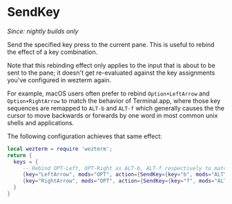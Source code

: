 # SendKey

*Since: nightly builds only*

Send the specified key press to the current pane.  This is useful to rebind
the effect of a key combination.

Note that this rebinding effect only applies to the input that is about to be
sent to the pane; it doesn't get re-evaluated against the key assignments
you've configured in wezterm again.

For example, macOS users often prefer to rebind `Option+LeftArrow` and
`Option+RightArrow` to match the behavior of Terminal.app, where those key
sequences are remapped to `ALT-b` and `ALT-f` which generally causes the
the cursor to move backwards or forwards by one word in most common unix
shells and applications.

The following configuration achieves that same effect:

```lua
local wezterm = require 'wezterm';
return {
  keys = {
     -- Rebind OPT-Left, OPT-Right as ALT-b, ALT-f respectively to match Terminal.app behavior
     {key="LeftArrow", mods="OPT", action={SendKey={key="b", mods="ALT"}}},
     {key="RightArrow", mods="OPT", action={SendKey={key="f", mods="ALT"}}},
  }
}
```
